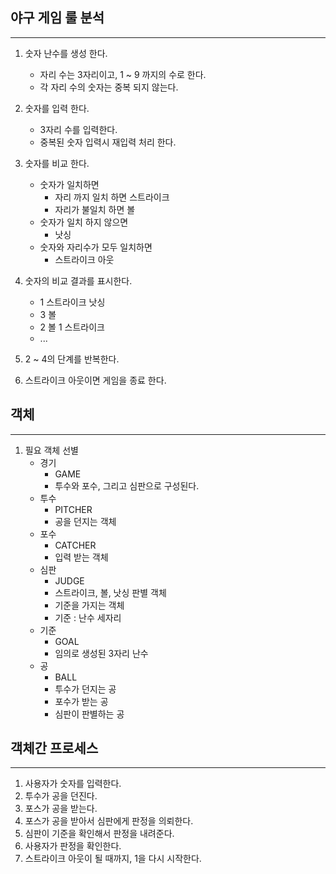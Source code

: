 ## 야구 게임 룰 분석

---

1. 숫자 난수를 생성 한다.
    - 자리 수는 3자리이고, 1 ~ 9 까지의 수로 한다.
    - 각 자리 수의 숫자는 중복 되지 않는다.


2. 숫자를 입력 한다.
    - 3자리 수를 입력한다.
    - 중복된 숫자 입력시 재입력 처리 한다.


3. 숫자를 비교 한다.
    - 숫자가 일치하면
        - 자리 까지 일치 하면 스트라이크
        - 자리가 불일치 하면 볼
    - 숫자가 일치 하지 않으면
        - 낫싱
    - 숫자와 자리수가 모두 일치하면
        - 스트라이크 아웃


4. 숫자의 비교 결과를 표시한다.
    - 1 스트라이크 낫싱
    - 3 볼
    - 2 볼 1 스트라이크
    - ...


5. 2 ~ 4의 단계를 반복한다.


6. 스트라이크 아웃이면 게임을 종료 한다.


## 객체
---

1. 필요 객체 선별
    - 경기
        - GAME
        - 투수와 포수, 그리고 심판으로 구성된다.
    - 투수
        - PITCHER
        - 공을 던지는 객체
    - 포수
        - CATCHER
        - 입력 받는 객체
    - 심판
        - JUDGE
        - 스트라이크, 볼, 낫싱 판별 객체
        - 기준을 가지는 객체
        - 기준 : 난수 세자리
    - 기준
        - GOAL
        - 임의로 생성된 3자리 난수
    - 공
        - BALL
        - 투수가 던지는 공
        - 포수가 받는 공
        - 심판이 판별하는 공


## 객체간 프로세스
---

1. 사용자가 숫자를 입력한다.
2. 투수가 공을 던진다.
3. 포스가 공을 받는다.
4. 포스가 공을 받아서 심판에게 판정을 의뢰한다.
5. 심판이 기준을 확인해서 판정을 내려준다.
6. 사용자가 판정을 확인한다.
7. 스트라이크 아웃이 될 때까지, 1을 다시 시작한다.
